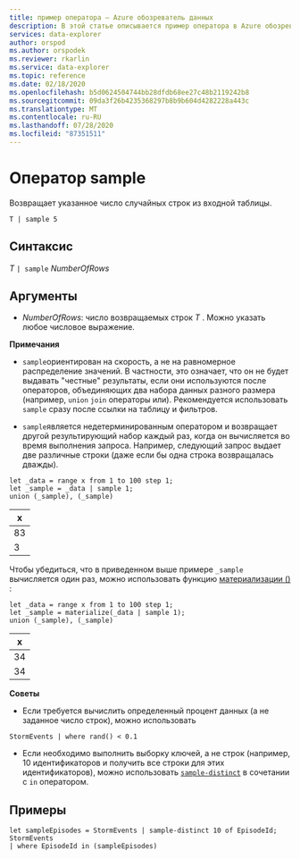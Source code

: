 ```yaml
---
title: пример оператора — Azure обозреватель данных
description: В этой статье описывается пример оператора в Azure обозреватель данных.
services: data-explorer
author: orspod
ms.author: orspodek
ms.reviewer: rkarlin
ms.service: data-explorer
ms.topic: reference
ms.date: 02/18/2020
ms.openlocfilehash: b5d0624504744bb28dfdb68ee27c48b2119242b8
ms.sourcegitcommit: 09da3f26b4235368297b8b9b604d4282228a443c
ms.translationtype: MT
ms.contentlocale: ru-RU
ms.lasthandoff: 07/28/2020
ms.locfileid: "87351511"
---
```

# <a name="sample-operator"></a>Оператор sample

Возвращает указанное число случайных строк из входной таблицы.

```kusto
T | sample 5
```

## <a name="syntax"></a>Синтаксис

_T_ `| sample` _NumberOfRows_

## <a name="arguments"></a>Аргументы

- _NumberOfRows_: число возвращаемых строк _T_ . Можно указать любое числовое выражение.

**Примечания**

- `sample`ориентирован на скорость, а не на равномерное распределение значений. В частности, это означает, что он не будет выдавать "честные" результаты, если они используются после операторов, объединяющих два набора данных разного размера (например, `union` `join` операторы или). Рекомендуется использовать `sample` сразу после ссылки на таблицу и фильтров.

- `sample`является недетерминированным оператором и возвращает другой результирующий набор каждый раз, когда он вычисляется во время выполнения запроса. Например, следующий запрос выдает две различные строки (даже если бы одна строка возвращалась дважды).

```kusto
let _data = range x from 1 to 100 step 1;
let _sample = _data | sample 1;
union (_sample), (_sample)
```

| x   |
| --- |
| 83  |
| 3   |

Чтобы убедиться, что в приведенном выше примере `_sample` вычисляется один раз, можно использовать функцию [материализации ()](./materializefunction.md) :

```kusto
let _data = range x from 1 to 100 step 1;
let _sample = materialize(_data | sample 1);
union (_sample), (_sample)
```

| x   |
| --- |
| 34  |
| 34  |

**Советы**

- Если требуется вычислить определенный процент данных (а не заданное число строк), можно использовать

<!-- csl: https://help.kusto.windows.net:443/Samples -->
```kusto
StormEvents | where rand() < 0.1
```

- Если необходимо выполнить выборку ключей, а не строк (например, 10 идентификаторов и получить все строки для этих идентификаторов), можно использовать [`sample-distinct`](./sampledistinctoperator.md) в сочетании с `in` оператором.

## <a name="examples"></a>Примеры

<!-- csl: https://help.kusto.windows.net:443/Samples -->
```kusto
let sampleEpisodes = StormEvents | sample-distinct 10 of EpisodeId;
StormEvents
| where EpisodeId in (sampleEpisodes)
```
